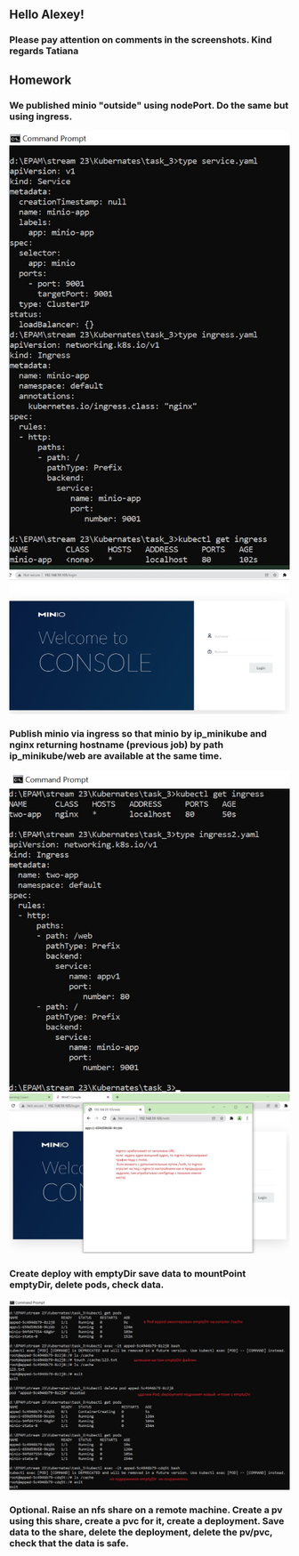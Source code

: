 ## Hello Alexey!
### Please pay attention on comments in the screenshots. Kind regards Tatiana

## Homework
### We published minio "outside" using nodePort. Do the same but using ingress.
![](2.jpg)
![](3.jpg)

### Publish minio via ingress so that minio by ip_minikube and nginx returning hostname (previous job) by path ip_minikube/web are available at the same time.
![](4.jpg)
![](5.jpg)

### Create deploy with emptyDir save data to mountPoint emptyDir, delete pods, check data.
![](6.jpg)

### Optional. Raise an nfs share on a remote machine. Create a pv using this share, create a pvc for it, create a deployment. Save data to the share, delete the deployment, delete the pv/pvc, check that the data is safe.
